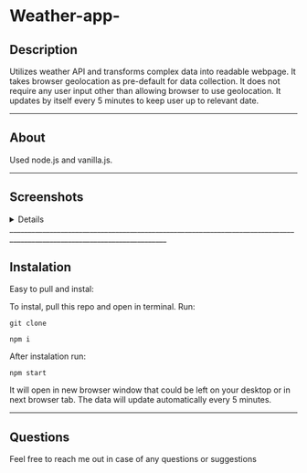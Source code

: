 # Weather-app-

## Description
Utilizes weather API and transforms complex data into readable webpage.
It takes browser geolocation as pre-default for data collection.
It does not require any user input other than allowing browser to use geolocation.
It updates by itself every 5 minutes to keep user up to relevant date.
_____________________________________________________________________________________________________________________________________
## About 

Used node.js and vanilla.js. 

______________________________________________________________________________________________________________________________________

## Screenshots
<details>
Viewing on desktop

<img src="https://github.com/Hvitrevs/Weather-app-/assets/134542496/207f375a-860b-4be8-8f86-46b3694cd5f2" alt="alt text" width="900">

Viewing on tablet

<img src="https://github.com/Hvitrevs/Weather-app-/assets/134542496/915c3b19-2c68-4cff-8c58-0a6ada91777f" alt="alt text" width="400">

Viewing on smartphone

<img src="https://github.com/Hvitrevs/Weather-app-/assets/134542496/5311ed07-6f37-41f2-8485-e3f6564f8f6a" alt="alt text" width="200">


</details>
_________________________________________________________________________________________________________________________

## Instalation
Easy to pull and instal:

To instal, pull this repo and open in terminal. Run:

```
git clone 

npm i

```
After instalation run:

```
npm start

```

It will open in new browser window that could be left on your desktop or in next browser tab. The data will update automatically every 5 minutes. 
______________________________________________________________________________________________________________________________________

## Questions

Feel free to reach me out in case of any questions or suggestions



